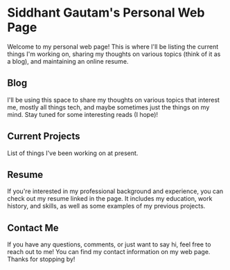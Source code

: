 # Siddhant Gautam's Personal Web Page
Welcome to my personal web page! This is where I'll be listing the current things I'm working on, sharing my thoughts on various topics (think of it as a blog), and maintaining an online resume.
 
## Blog
I'll be using this space to share my thoughts on various topics that interest me, mostly all things tech, and maybe sometimes just the things on my mind. Stay tuned for some interesting reads (I hope)!

## Current Projects
List of things I've been working on at present. 

## Resume
If you're interested in my professional background and experience, you can check out my resume linked in the page. It includes my education, work history, and skills, as well as some examples of my previous projects.

## Contact Me
If you have any questions, comments, or just want to say hi, feel free to reach out to me! You can find my contact information on my web page. Thanks for stopping by!